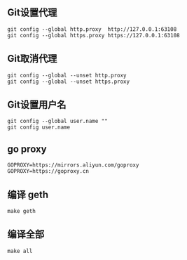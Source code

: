 ## Git设置代理
```
git config --global http.proxy  http://127.0.0.1:63108
git config --global https.proxy https://127.0.0.1:63108
```

## Git取消代理
```
git config --global --unset http.proxy
git config --global --unset https.proxy
```

## Git设置用户名
```
git config --global user.name ""
git config user.name
```

## go proxy
```
GOPROXY=https://mirrors.aliyun.com/goproxy
GOPROXY=https://goproxy.cn
```

## 编译 geth
```
make geth
```

## 编译全部
```
make all
```
